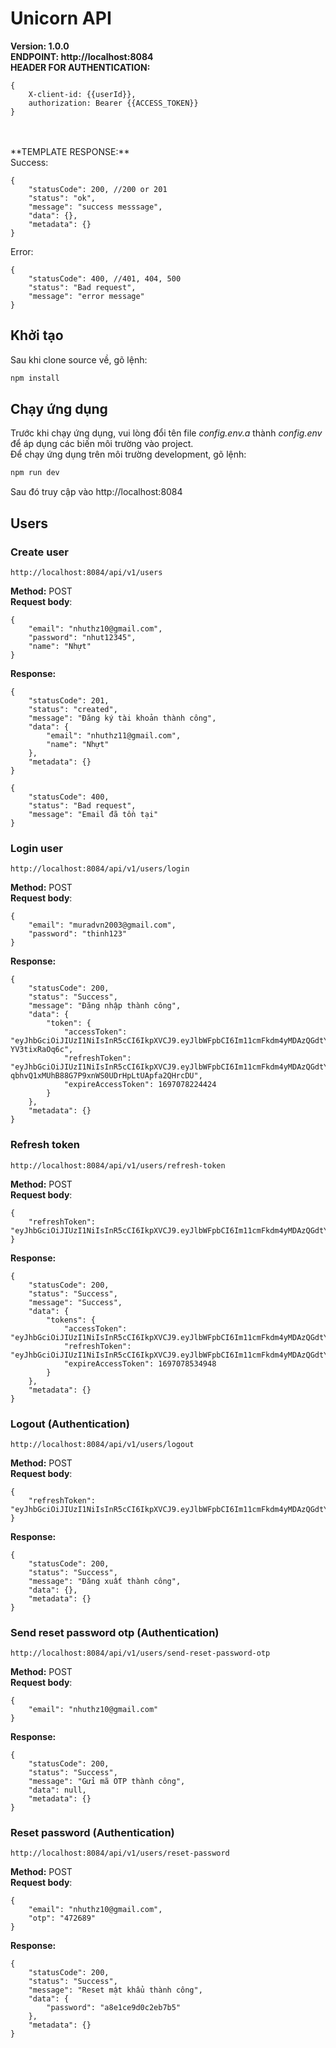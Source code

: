 # Unicorn API

**Version: 1.0.0**
<br>
**ENDPOINT: http://localhost:8084**
<br>
**HEADER FOR AUTHENTICATION:**

```
{
    X-client-id: {{userId}},
    authorization: Bearer {{ACCESS_TOKEN}}
}
```

<br>

<br>
**TEMPLATE RESPONSE:**
<br>
Success:

```
{
    "statusCode": 200, //200 or 201
    "status": "ok",
    "message": "success messsage",
    "data": {},
    "metadata": {}
}
```

Error:

```
{
    "statusCode": 400, //401, 404, 500
    "status": "Bad request",
    "message": "error message"
}
```

## Khởi tạo

Sau khi clone source về, gõ lệnh:

```bash
npm install
```

## Chạy ứng dụng

Trước khi chạy ứng dụng, vui lòng đổi tên file _config.env.a_ thành _config.env_ để áp dụng các biến môi trường vào project.
<br>
Để chạy ứng dụng trên môi trường development, gõ lệnh:

```bash
npm run dev
```

Sau đó truy cập vào http://localhost:8084

## Users

### Create user

```
http://localhost:8084/api/v1/users
```

**Method:** POST
<br>
**Request body**:

```
{
    "email": "nhuthz10@gmail.com",
    "password": "nhut12345",
    "name": "Nhựt"
}
```

**Response:**

```
{
    "statusCode": 201,
    "status": "created",
    "message": "Đăng ký tài khoản thành công",
    "data": {
        "email": "nhuthz11@gmail.com",
        "name": "Nhựt"
    },
    "metadata": {}
}
```

```
{
    "statusCode": 400,
    "status": "Bad request",
    "message": "Email đã tồn tại"
}
```

### Login user

```
http://localhost:8084/api/v1/users/login
```

**Method:** POST
<br>
**Request body**:

```
{
    "email": "muradvn2003@gmail.com",
    "password": "thinh123"
}
```

**Response:**

```
{
    "statusCode": 200,
    "status": "Success",
    "message": "Đăng nhập thành công",
    "data": {
        "token": {
            "accessToken": "eyJhbGciOiJIUzI1NiIsInR5cCI6IkpXVCJ9.eyJlbWFpbCI6Im11cmFkdm4yMDAzQGdtYWlsLmNvbSIsInJvbGUiOiJ1c2VyIiwiaWQiOiI2NTBkM2Y0ZjQyMWVkMjRkYzQxNDU0YmIiLCJpYXQiOjE2OTYyMTQyMjQsImV4cCI6MTY5NzA3ODIyNH0.S4JFJpuR98CLXRY_H0I9AQ3l3jp3Rp-YV3tixRaOq6c",
            "refreshToken": "eyJhbGciOiJIUzI1NiIsInR5cCI6IkpXVCJ9.eyJlbWFpbCI6Im11cmFkdm4yMDAzQGdtYWlsLmNvbSIsInJvbGUiOiJ1c2VyIiwiaWQiOiI2NTBkM2Y0ZjQyMWVkMjRkYzQxNDU0YmIiLCJpYXQiOjE2OTYyMTQyMjQsImV4cCI6MTY5ODgwNjIyNH0.x-qbhvQ1xMUhB88G7P9xnWS0UDrHpLtUApfa2QHrcDU",
            "expireAccessToken": 1697078224424
        }
    },
    "metadata": {}
}
```

### Refresh token

```
http://localhost:8084/api/v1/users/refresh-token
```

**Method:** POST
<br>
**Request body**:

```
{
    "refreshToken": "eyJhbGciOiJIUzI1NiIsInR5cCI6IkpXVCJ9.eyJlbWFpbCI6Im11cmFkdm4yMDAzQGdtYWlsLmNvbSIsInJvbGUiOiJ1c2VyIiwiaWQiOiI2NTBkM2Y0ZjQyMWVkMjRkYzQxNDU0YmIiLCJpYXQiOjE2OTYyMTQzNTcsImV4cCI6MTY5ODgwNjM1N30.Kkbp5VEF4NGI17v4kdlbVjtLP9gOWZWq6d3ALd5DyFE"
}
```

**Response:**

```
{
    "statusCode": 200,
    "status": "Success",
    "message": "Success",
    "data": {
        "tokens": {
            "accessToken": "eyJhbGciOiJIUzI1NiIsInR5cCI6IkpXVCJ9.eyJlbWFpbCI6Im11cmFkdm4yMDAzQGdtYWlsLmNvbSIsInJvbGUiOiJ1c2VyIiwiaWQiOiI2NTBkM2Y0ZjQyMWVkMjRkYzQxNDU0YmIiLCJpYXQiOjE2OTYyMTQ1MzQsImV4cCI6MTY5NzA3ODUzNH0.NVoAZIilPH5yrpJnpqTmiffOGMnxPpkgOuXgaL08XKg",
            "refreshToken": "eyJhbGciOiJIUzI1NiIsInR5cCI6IkpXVCJ9.eyJlbWFpbCI6Im11cmFkdm4yMDAzQGdtYWlsLmNvbSIsInJvbGUiOiJ1c2VyIiwiaWQiOiI2NTBkM2Y0ZjQyMWVkMjRkYzQxNDU0YmIiLCJpYXQiOjE2OTYyMTQ1MzQsImV4cCI6MTY5ODgwNjUzNH0.ISvdaPUIGI8jrkH0G0RYGx3v6LXWrBkDWtiS3vdEX78",
            "expireAccessToken": 1697078534948
        }
    },
    "metadata": {}
}
```

### Logout (Authentication)

```
http://localhost:8084/api/v1/users/logout
```

**Method:** POST
<br>
**Request body**:

```
{
    "refreshToken": "eyJhbGciOiJIUzI1NiIsInR5cCI6IkpXVCJ9.eyJlbWFpbCI6Im11cmFkdm4yMDAzQGdtYWlsLmNvbSIsInJvbGUiOiJ1c2VyIiwiaWQiOiI2NTBkM2Y0ZjQyMWVkMjRkYzQxNDU0YmIiLCJpYXQiOjE2OTYyMTQzNTcsImV4cCI6MTY5ODgwNjM1N30.Kkbp5VEF4NGI17v4kdlbVjtLP9gOWZWq6d3ALd5DyFE"
}
```

**Response:**

```
{
    "statusCode": 200,
    "status": "Success",
    "message": "Đăng xuất thành công",
    "data": {},
    "metadata": {}
}
```

### Send reset password otp (Authentication)

```
http://localhost:8084/api/v1/users/send-reset-password-otp
```

**Method:** POST
<br>
**Request body**:

```
{
    "email": "nhuthz10@gmail.com"
}
```

**Response:**

```
{
    "statusCode": 200,
    "status": "Success",
    "message": "Gửi mã OTP thành công",
    "data": null,
    "metadata": {}
}
```

### Reset password (Authentication)

```
http://localhost:8084/api/v1/users/reset-password
```

**Method:** POST
<br>
**Request body**:

```
{
    "email": "nhuthz10@gmail.com",
    "otp": "472689"
}
```

**Response:**

```
{
    "statusCode": 200,
    "status": "Success",
    "message": "Reset mật khẩu thành công",
    "data": {
        "password": "a8e1ce9d0c2eb7b5"
    },
    "metadata": {}
}
```
